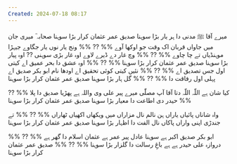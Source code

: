 ```yaml
---
Created: 2024-07-18 08:17
---
```


میرے آقا ﷺ مدنی دا
ہر یار بڑا سوہنا
صدیق عمر عثمان کرار بڑا سوہنا
صحابہ ؓ میری جان
میں جاواں قربان
اک وقت جو اوکھا آوے
%% ?? %%
ونج یار نوں یار جگاوے
جیہڑا موہنڈیاں تے چا چاوے
%% ?? %%
وچ غار دے ڈیرے لاوے
اوہ غار بڑی سوہنی
??
اوہ پیار بڑا سوہنا
صدیق عمر عثمان کرار بڑا سوہنا
%% ?? %%
اوہ عشق دا بحر عمیق اے
کیتی اول جس تصدیق اے
%% ?? %%
نئیں کیتی کوئی تحقیق اے
اودھا نام ابو بکر صدیق اے
پہلی اول رفاقت دا 
%% ?? %%
گل ہار بڑا سوہنا
صدیق عمر عثمان کرار بڑا سوہنا

کیا شان ہے اللّہ اللّہ
دتا آقا آپ مصلّٰی
میرے پیر علی وی واللہ
ہے پھڑیا صدیق دا پلا
%% ?? %%
حیدر دی اطاعت دا
معیار بڑا سوہنا
صدیق عمر عثمان کرار بڑا سوہنا

واہ شاناں پائیاں یاراں
ہن نالم نال مزاراں
میں ویکھاں اکھیاں ٹھاراں
%% ?? %%
تے جندڑی اپنی واراں
پاکاں نال الفت دا
اظہار بڑا سوہنا
صدیق عمر عثمان کرار بڑا سوہنا

ابو بکر صدیق اکبر ہے
سوہنا عادل پیر عمر ہے
عثمان اسلام دا گھر ہے
%% ?? %%
دروازہ علی حیدر ہے
ہے باغِ رسالت دا
گلزار بڑا سوہنا
%% ?? %%
صدیق عمر عثمان کرار بڑا سوہنا
